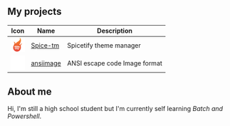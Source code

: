 ## My projects

Icon | Name | Description
---- | ---- | -----------
![Spice-tm logo](https://raw.githubusercontent.com/baikil/spice-tm/main/spice-tm_32px.png) | [Spice-tm](https://github.com/baikil/spice-tm) | Spicetify theme manager
![n/a](https://raw.githubusercontent.com/baikil/baikil.github.io/main/n_a.png) | [ansiimage](https://github.com/baikil/ansiimage) | ANSI escape code Image format
## About me

Hi, I'm still a high school student but I'm currently self learning _Batch and Powershell_.
